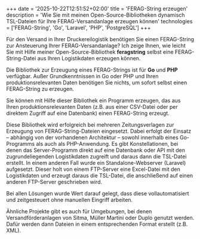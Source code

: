 +++
date = '2025-10-22T12:51:52+02:00'
title = 'FERAG-String erzeugen'
description = 'Wie Sie mit meinen Open-Source-Bibliotheken dynamisch TSL-Dateien für Ihre FERAG-Versandanlage erzeugen können'
technologies = ['FERAG-String', 'Go', 'Laravel', 'PHP', 'PostgreSQL']
+++

Für den Versand in Ihrer Druckereilogistik benötigen Sie einen FERAG-String zur Ansteuerung Ihrer FERAG-Versandanlage? Ich zeige Ihnen, wie leicht Sie mit Hilfe meiner Open-Source-Bibliothek **feragstring** selbst eine FERAG-String-Datei aus Ihren Logistikdaten erzeugen können.

Die Bibliothek zur Erzeugung eines FERAG-Strings ist für **Go** und **PHP** verfügbar. Außer Grundkenntnissen in Go oder PHP und Ihren produktionsrelevanten Daten benötigen Sie nichts, um sofort selbst einen FERAG-String zu erzeugen.

Sie können mit Hilfe dieser Bibliothek ein Programm erzeugen, das aus Ihren produktionsrelevanten Daten (z.B. aus einer CSV-Datei oder per direktem Zugriff auf eine Datenbank) einen FERAG-String erzeugt.

Diese Bibliothek wird erfolgreich bei mehreren Zeitungsverlagen zur Erzeugung von FERAG-String-Dateien eingesetzt. Dabei erfolgt der Einsatz – abhängig von der vorhandenen Architektur – sowohl innerhalb eines Go-Programms als auch als PHP-Anwendung. Es gibt Konstellationen, bei denen das Server-Programm direkt auf eine Datenbank oder API mit den zugrundeliegenden Logistikdaten zugreift und daraus dann die TSL-Datei erstellt. In einem anderen Fall wurde ein Standalone-Webserver (Laravel) aufgesetzt. Dieser holt von einem FTP-Server eine Excel-Datei mit den Logistikdaten und erzeugt daraus die TSL-Datei, die anschließend auf einen anderen FTP-Server geschrieben wird.

Bei allen Lösungen wurde Wert darauf gelegt, dass diese vollautomatisiert und zeitgesteuert ohne manuellen Eingriff arbeiten.

Ähnliche Projekte gibt es auch für Umgebungen, bei denen Versandförderanlagen von Sitma, Müller Martini oder Duplo genutzt werden. Dafür werden dann Dateien in einem entsprechenden Format erstellt (z.B. XML).

